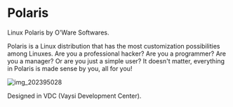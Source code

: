 # Polaris

Linux Polaris by O'Ware Softwares.

Polaris is a Linux distribution that has the most customization possibilities among Linuxes.
Are you a professional hacker? Are you a programmer? Are you a manager? Or are you just a simple user? It doesn't matter, everything in Polaris is made sense by you, all for you!


![img_202395028](https://github.com/OWareSoftwares/Polaris/assets/146895490/4569fbf6-bb1a-4017-8490-3ddf6704bc05)

Designed in VDC (Vaysi Development Center).

